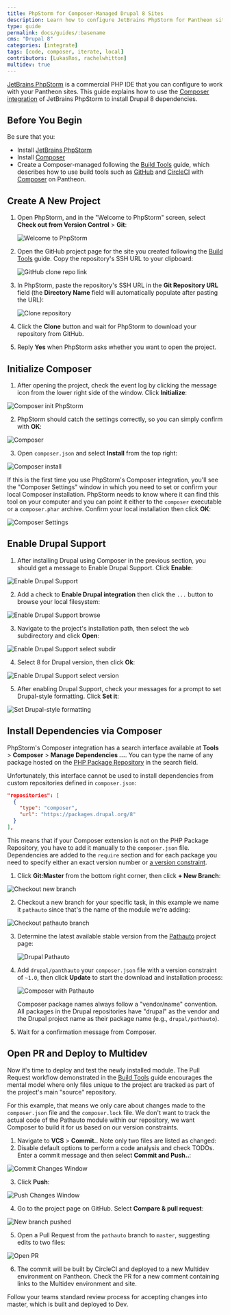 ```yaml
---
title: PhpStorm for Composer-Managed Drupal 8 Sites
description: Learn how to configure JetBrains PhpStorm for Pantheon sites managed with Composer using a GitHub Pull Request workflow.
type: guide
permalink: docs/guides/:basename
cms: "Drupal 8"
categories: [integrate]
tags: [code, composer, iterate, local]
contributors: [LukasRos, rachelwhitton]
multidev: true
---
```

[JetBrains PhpStorm](https://www.jetbrains.com/phpstorm/) is a commercial PHP IDE that you can configure to work with your Pantheon sites. This guide explains how to use the [Composer integration](https://confluence.jetbrains.com/display/PhpStorm/Composer+Support+in+PhpStorm) of JetBrains PhpStorm to install Drupal 8 dependencies.

## Before You Begin
Be sure that you:

* Install [JetBrains PhpStorm](https://www.jetbrains.com/phpstorm/)
* Install [Composer](https://getcomposer.org/)
* Create a Composer-managed following the [Build Tools](/guides/build-tools) guide, which describes how to use build tools such as [GitHub](https://github.com/) and [CircleCI](https://circleci.com/) with [Composer](/composer) on Pantheon.

## Create A New Project

1. Open PhpStorm, and in the "Welcome to PhpStorm" screen, select **Check out from Version Control** > **Git**:

   ![Welcome to PhpStorm](../../images/integrations/phpstorm/phpstorm-welcome.png)

2. Open the GitHub project page for the site you created following the [Build Tools](/guides/build-tools) guide. Copy the repository's SSH URL to your clipboard:

    ![GitHub clone repo link](../../images/github/github-code-clone-ssh.png)

3. In PhpStorm, paste the repository's SSH URL in the **Git Repository URL** field (the **Directory Name** field will automatically populate after pasting the URL):

   ![Clone repository](../../images/integrations/phpstorm/clone-dialogue.png)

4. Click the **Clone** button and wait for PhpStorm to download your repository from GitHub.
5. Reply **Yes** when PhpStorm asks whether you want to open the project.

## Initialize Composer
1. After opening the project, check the event log by clicking the message icon from the lower right side of the window. Click **Initialize**:

  ![Composer init PhpStorm](../../images/integrations/phpstorm/initcomposer-popup.png)

2. PhpStorm should catch the settings correctly, so you can simply confirm with **OK**:

  ![Composer](../../images/integrations/phpstorm/Composer.png)

3. Open `composer.json` and select **Install** from the top right:

  ![Composer install](../../images/integrations/phpstorm/composer-install.png)

  If this is the first time you use PhpStorm's Composer integration, you'll see the "Composer Settings" window in which you need to set or confirm your local Composer installation. PhpStorm needs to know where it can find this tool on your computer and you can point it either to the `composer` executable or a `composer.phar` archive. Confirm your local installation then click **OK**:

  ![Composer Settings](../../images/integrations/phpstorm/composer-settings.png)

## Enable Drupal Support
1. After installing Drupal using Composer in the previous section, you should get a message to Enable Drupal Support. Click **Enable**:

  ![Enable Drupal Support](../../images/integrations/phpstorm/enable-drupal-support.png)

2. Add a check to **Enable Drupal integration** then click the `...` button to browse your local filesystem:

  ![Enable Drupal Support browse](../../images/integrations/phpstorm/drupal-support-popup.png)

3. Navigate to the project's installation path, then select the `web` subdirectory and click **Open**:

  ![Enable Drupal Support select subdir](../../images/integrations/phpstorm/web-subdir.png)

4. Select 8 for Drupal version, then click **Ok**:

  ![Enable Drupal Support select version](../../images/integrations/phpstorm/version-8.png)

5. After enabling Drupal Support, check your messages for a prompt to set Drupal-style formatting. Click **Set it**:

  ![Set Drupal-style formatting](../../images/integrations/phpstorm/set-drupal-styling.png)

## Install Dependencies via Composer
PhpStorm's Composer integration has a search interface available at **Tools** > **Composer** > **Manage Dependencies ...**. You can type the name of any package hosted on the [PHP Package Repository](https://packagist.org/) in the search field.

Unfortunately, this interface cannot be used to install dependencies from custom repositories defined in `composer.json`:

```json
"repositories": [
  {
    "type": "composer",
    "url": "https://packages.drupal.org/8"
  }
],
```

This means that if your Composer extension is not on the PHP Package Repository, you have to add it manually to the `composer.json` file. Dependencies are added to the `require` section and for each package you need to specify either an exact version number or [a version constraint](https://getcomposer.org/doc/articles/versions.md).

1. Click **Git:Master** from the bottom right corner, then click **+ New Branch**:

  ![Checkout new branch](../../images/integrations/phpstorm/checkout-pathauto.png)

2. Checkout a new branch for your specific task, in this example we name it `pathauto` since that's the name of the module we're adding:

  ![Checkout pathauto branch](../../images/integrations/phpstorm/new-branch-name.png)

3. Determine the latest available stable version from the [Pathauto](https://www.drupal.org/project/pathauto) project page:

   ![Drupal Pathauto](../../images/integrations/phpstorm/Pathauto___Drupal_org.png)

4. Add `drupal/panthauto` your `composer.json` file with a version constraint of `~1.0`, then click **Update** to start the download and installation process:

   ![Composer with Pathauto](../../images/integrations/phpstorm/composer-pathauto.png)

   Composer package names always follow a "vendor/name" convention. All packages in the Drupal repositories have "drupal" as the vendor and the Drupal project name as their package name (e.g., `drupal/pathauto`).

5. Wait for a confirmation message from Composer.

## Open PR and Deploy to Multidev
Now it's time to deploy and test the newly installed module. The Pull Request workflow demonstrated in the [Build Tools](/guides/build-tools) guide encourages the mental model where only files unique to the project are tracked as part of the project's main "source" repository.

For this example, that means we only care about changes made to the `composer.json` file and the `composer.lock` file. We don't want to track the actual code of the Pathauto module within our repository, we want Composer to build it for us based on our version constraints.

1. Navigate to **VCS** > **Commit..** Note only two files are listed as changed:
2. Disable default options to perform a code analysis and check TODOs. Enter a commit message and then select **Commit and Push..**:

  ![Commit Changes Window](../../images/integrations/phpstorm/commit-change.png)

3. Click **Push**:

  ![Push Changes Window](../../images/integrations/phpstorm/push.png)

4. Go to the project page on GitHub. Select **Compare & pull request**:

  ![New branch pushed](../../images/integrations/phpstorm/compare-button.png)

5. Open a Pull Request from the `pathauto` branch to `master`, suggesting edits to two files:

  ![Open PR](../../images/integrations/phpstorm/open-pr.png)

6. The commit will be built by CircleCI and deployed to a new Multidev environment on Pantheon. Check the PR for a new comment containing links to the Multidev environment and site.

Follow your teams standard review process for accepting changes into master, which is built and deployed to Dev.
